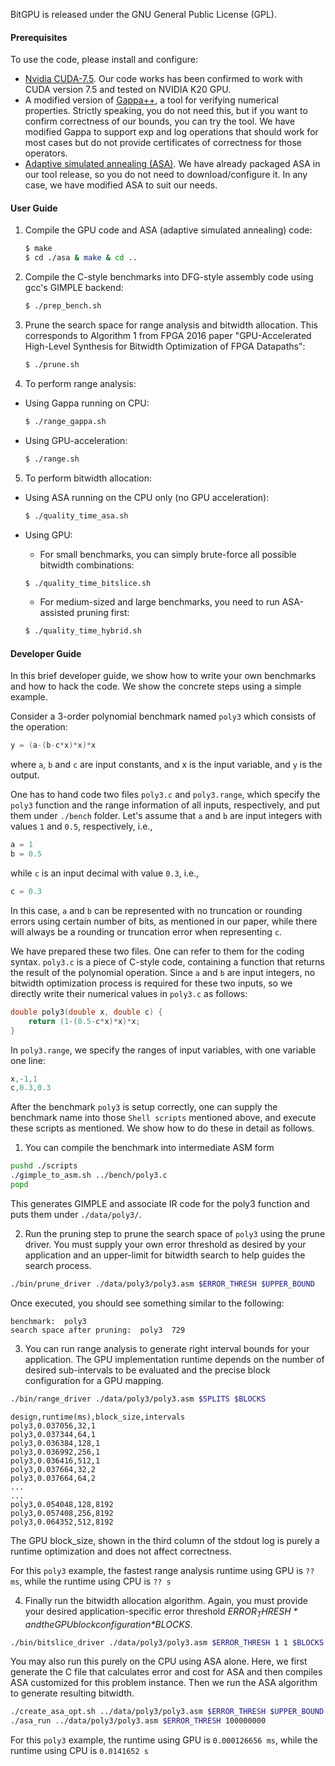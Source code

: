 BitGPU is released under the GNU General Public License (GPL). 

#### Prerequisites
To use the code, please install and configure:
- [Nvidia CUDA-7.5](https://developer.nvidia.com/cuda-downloads). Our code works has been confirmed to work with CUDA version 7.5 and tested on NVIDIA K20 GPU.
- A modified version of [Gappa++](https://github.com/YeDeheng/gappa), a tool for verifying numerical properties. Strictly speaking, you do not need this, but if you want to confirm correctness of our bounds, you can try the tool. We have modified Gappa to support exp and log operations that should work for most cases but do not provide certificates of correctness for those operators.
- [Adaptive simulated annealing (ASA)](https://www.ingber.com/#ASA). We have already packaged ASA in our tool release, so you do not need to download/configure it. In any case, we have modified ASA to suit our needs.  

#### User Guide
1. Compile the GPU code and ASA (adaptive simulated annealing) code:

    ```sh
    $ make
    $ cd ./asa & make & cd ..
    ```

2. Compile the C-style benchmarks into DFG-style assembly code using gcc's GIMPLE backend:

    ```sh
    $ ./prep_bench.sh
    ```
3. Prune the search space for range analysis and bitwidth allocation. This corresponds to Algorithm 1 from FPGA 2016 paper "GPU-Accelerated High-Level Synthesis for Bitwidth Optimization of FPGA Datapaths":
    ```sh
    $ ./prune.sh
    ```

4. To perform range analysis:
  * Using Gappa running on CPU:
    ```sh
    $ ./range_gappa.sh  
    ```
  * Using GPU-acceleration:
    ```sh
    $ ./range.sh    
    ```

5. To perform bitwidth allocation:
  * Using ASA running on the CPU only (no GPU acceleration):

    ```sh
    $ ./quality_time_asa.sh
    ```
  * Using GPU: 
    - For small benchmarks, you can simply brute-force all possible bitwidth combinations:

    ```sh
    $ ./quality_time_bitslice.sh
    ```

    - For medium-sized and large benchmarks, you need to run ASA-assisted pruning first:

    ```sh
    $ ./quality_time_hybrid.sh
    ```

#### Developer Guide

In this brief developer guide, we show how to write your own benchmarks and how to hack the code. We show the concrete steps using a simple example. 

Consider a 3-order polynomial benchmark named `poly3` which consists of the operation: 
    
``` c++
y = (a-(b-c*x)*x)*x
```

where `a`, `b` and `c` are input constants, and x is the input variable, and `y` is the output. 

One has to hand code two files `poly3.c` and `poly3.range`, which specify the `poly3` function and the range information of all inputs, respectively, and put them under `./bench` folder.
Let's assume that `a` and `b` are input integers with values `1` and `0.5`, respectively, i.e.,
    
``` c++
a = 1 
b = 0.5
```

while `c` is an input decimal with value `0.3`, i.e.,
    
``` c++
c = 0.3
```

In this case, `a` and `b` can be represented with no truncation or rounding errors using certain number of bits, as mentioned in our paper, while there will always be a rounding or truncation error when representing `c`. 

We have prepared these two files. One can refer to them for the coding syntax. `poly3.c` is a piece of C-style code, containing a function that returns the result of the polynomial operation. Since `a` and `b` are input integers, no bitwidth optimization process is required for these two inputs, so we directly write their numerical values in `poly3.c` as follows: 
    
``` c++
double poly3(double x, double c) {
    return (1-(0.5-c*x)*x)*x;
}
```

In `poly3.range`, we specify the ranges of input variables, with one variable one line: 
    
``` c++
x,-1,1
c,0.3,0.3
```

After the benchmark `poly3` is setup correctly, one can supply the benchmark name into those `Shell scripts` mentioned above, and execute these scripts as mentioned. We show how to do these in detail as follows. 

1. You can compile the benchmark into intermediate ASM form 

  ```sh
  pushd ./scripts
  ./gimple_to_asm.sh ../bench/poly3.c
  popd
  ```

  This generates GIMPLE and associate IR code for the poly3 function and puts them under `./data/poly3/`. 

2. Run the pruning step to prune the search space of `poly3` using the prune driver. You must supply your own error threshold as desired by your application and an upper-limit for bitwidth search to help guides the search process.
  ```sh
  ./bin/prune_driver ./data/poly3/poly3.asm $ERROR_THRESH $UPPER_BOUND
  ```

  Once executed, you should see something similar to the following: 

  ```
  benchmark:  poly3
  search space after pruning:  poly3  729
  ```

3. You can run range analysis to generate right interval bounds for your application. The GPU implementation runtime depends on the number of desired sub-intervals to be evaluated and the precise block configuration for a GPU mapping.
  ```sh
  ./bin/range_driver ./data/poly3/poly3.asm $SPLITS $BLOCKS
  ```

  ```
  design,runtime(ms),block_size,intervals
  poly3,0.037056,32,1
  poly3,0.037344,64,1
  poly3,0.036384,128,1
  poly3,0.036992,256,1
  poly3,0.036416,512,1
  poly3,0.037664,32,2
  poly3,0.037664,64,2
  ...
  ...
  poly3,0.054048,128,8192
  poly3,0.057408,256,8192
  poly3,0.064352,512,8192
  ```

  The GPU block_size, shown in the third column of the stdout log is purely a runtime optimization and does not affect correctness. 
  
  For this `poly3` example, the fastest range analysis runtime using GPU is `?? ms`, while the runtime using CPU is `?? s`

4. Finally run the bitwidth allocation algorithm. Again, you must provide your desired application-specific error threshold *$ERROR_THRESH* and the GPU block configuration *$BLOCKS*.
  ```sh
  ./bin/bitslice_driver ./data/poly3/poly3.asm $ERROR_THRESH 1 1 $BLOCKS
  ```
 
  You may also run this purely on the CPU using ASA alone. Here, we first generate the C file that calculates error and cost for ASA and then compiles ASA customized for this problem instance. Then we run the ASA algorithm to generate resulting bitwidth.
  ```sh
  ./create_asa_opt.sh ../data/poly3/poly3.asm $ERROR_THRESH $UPPER_BOUND
  ./asa_run ../data/poly3/poly3.asm $ERROR_THRESH 100000000
  ```

  For this `poly3` example, the runtime using GPU is `0.000126656 ms`, while the runtime using CPU is `0.0141652 s`
